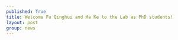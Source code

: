 ```yaml
---
published: True
title: Welcome Fu Qinghui and Ma Ke to the Lab as PhD students!
layout: post
group: news
---
```

